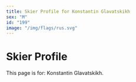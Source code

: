 ```yaml
---
title: Skier Profile for Konstantin Glavatskikh
sex: "M"
id: "199"
image: "/img/flags/rus.svg" 
---
```


# Skier Profile

This page is for: Konstantin Glavatskikh.
    